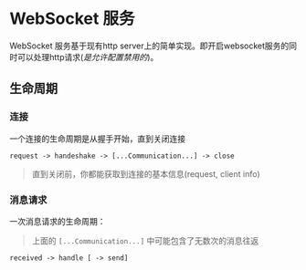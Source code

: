 # WebSocket 服务

WebSocket 服务基于现有http server上的简单实现。即开启websocket服务的同时可以处理http请求(_是允许配置禁用的_)。

## 生命周期

### 连接

一个连接的生命周期是从握手开始，直到关闭连接

```text
request -> handeshake -> [...Communication...] -> close
```

> 直到关闭前，你都能获取到连接的基本信息(request, client info)

### 消息请求

一次消息请求的生命周期：

> 上面的 `[...Communication...]` 中可能包含了无数次的消息往返

```text
received -> handle [ -> send]
```

